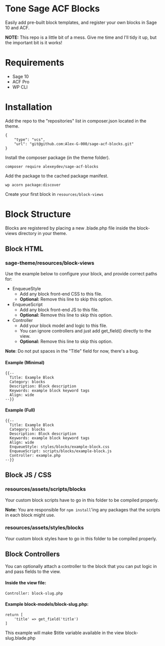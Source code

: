 # **Tone Sage ACF Blocks**

Easily add pre-built block templates, and register your own blocks in Sage 10 and ACF.

**NOTE:** This repo is a little bit of a mess. Give me time and I'll tidy it up, but the important bit is it works!

# **Requirements**
- Sage 10
- ACF Pro
- WP CLI

# **Installation**
Add the repo to the "repositories" list in composer.json located in the theme.  

    {
        "type": "vcs",
        "url": "git@github.com:Alex-G-000/sage-acf-blocks.git"
    }


Install the composer package (in the theme folder).

    composer require alexeydev/sage-acf-blocks

Add the package to the cached package manifest.

    wp acorn package:discover

Create your first block in `resources/block-views`


# **Block Structure**

Blocks are registered by placing a new .blade.php file inside the block-views directory in your theme.

## Block HTML
### sage-theme/resources/block-views
Use the example below to configure your block, and provide correct paths for:

* EnqueueStyle 
    * Add any block front-end CSS to this file.
    * **Optional:** Remove this line to skip this option.
* EnqueueScript
    * Add any block front-end JS to this file.
    * **Optional:** Remove this line to skip this option.
* Controller
    * Add your block model and logic to this file.
    * You can ignore controllers and just add get_field() directly to the view.
    * **Optional:** Remove this line to skip this option.

**Note**: Do not put spaces in the "Title" field for now, there's a bug.

#### Example (Minimal)
```
{{--
  Title: Example Block
  Category: blocks
  Description: Block description
  Keywords: example block keyword tags
  Align: wide
--}}
```

#### Example (Full)
```
{{--
  Title: Example Block
  Category: blocks
  Description: Block description
  Keywords: example block keyword tags
  Align: wide
  EnqueueStyle: styles/blocks/example-block.css
  EnqueueScript: scripts/blocks/example-block.js
  Controller: example.php
--}}
```

## Block JS / CSS
### resources/assets/scripts/blocks
Your custom block scripts have to go in this folder to be compiled properly.

**Note:** You are responsible for `npm install`'ing any packages that the scripts in each block might use. 

### resources/assets/styles/blocks
Your custom block styles have to go in this folder to be compiled properly.


## Block Controllers
You can optionally attach a controller to the block that you can put logic in and pass fields to the view.

#### Inside the view file:
```
Controller: block-slug.php
```

#### Example block-models/block-slug.php:
```
return [
    'title' => get_field('title')
]
```

This example will make $title variable available in the view block-slug.blade.php
